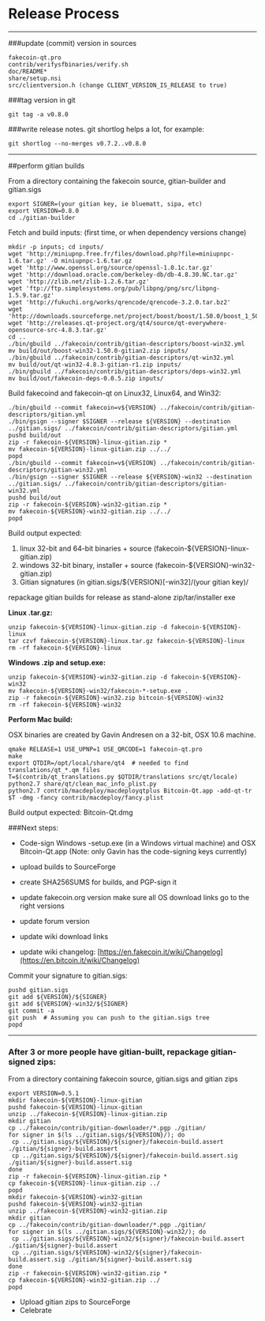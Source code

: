 Release Process
====================

* * *

###update (commit) version in sources


	fakecoin-qt.pro
	contrib/verifysfbinaries/verify.sh
	doc/README*
	share/setup.nsi
	src/clientversion.h (change CLIENT_VERSION_IS_RELEASE to true)

###tag version in git

	git tag -a v0.8.0

###write release notes. git shortlog helps a lot, for example:

	git shortlog --no-merges v0.7.2..v0.8.0

* * *

##perform gitian builds

 From a directory containing the fakecoin source, gitian-builder and gitian.sigs
  
	export SIGNER=(your gitian key, ie bluematt, sipa, etc)
	export VERSION=0.8.0
	cd ./gitian-builder

 Fetch and build inputs: (first time, or when dependency versions change)

	mkdir -p inputs; cd inputs/
	wget 'http://miniupnp.free.fr/files/download.php?file=miniupnpc-1.6.tar.gz' -O miniupnpc-1.6.tar.gz
	wget 'http://www.openssl.org/source/openssl-1.0.1c.tar.gz'
	wget 'http://download.oracle.com/berkeley-db/db-4.8.30.NC.tar.gz'
	wget 'http://zlib.net/zlib-1.2.6.tar.gz'
	wget 'ftp://ftp.simplesystems.org/pub/libpng/png/src/libpng-1.5.9.tar.gz'
	wget 'http://fukuchi.org/works/qrencode/qrencode-3.2.0.tar.bz2'
	wget 'http://downloads.sourceforge.net/project/boost/boost/1.50.0/boost_1_50_0.tar.bz2'
	wget 'http://releases.qt-project.org/qt4/source/qt-everywhere-opensource-src-4.8.3.tar.gz'
	cd ..
	./bin/gbuild ../fakecoin/contrib/gitian-descriptors/boost-win32.yml
	mv build/out/boost-win32-1.50.0-gitian2.zip inputs/
	./bin/gbuild ../fakecoin/contrib/gitian-descriptors/qt-win32.yml
	mv build/out/qt-win32-4.8.3-gitian-r1.zip inputs/
	./bin/gbuild ../fakecoin/contrib/gitian-descriptors/deps-win32.yml
	mv build/out/fakecoin-deps-0.0.5.zip inputs/

 Build fakecoind and fakecoin-qt on Linux32, Linux64, and Win32:
  
	./bin/gbuild --commit fakecoin=v${VERSION} ../fakecoin/contrib/gitian-descriptors/gitian.yml
	./bin/gsign --signer $SIGNER --release ${VERSION} --destination ../gitian.sigs/ ../fakecoin/contrib/gitian-descriptors/gitian.yml
	pushd build/out
	zip -r fakecoin-${VERSION}-linux-gitian.zip *
	mv fakecoin-${VERSION}-linux-gitian.zip ../../
	popd
	./bin/gbuild --commit fakecoin=v${VERSION} ../fakecoin/contrib/gitian-descriptors/gitian-win32.yml
	./bin/gsign --signer $SIGNER --release ${VERSION}-win32 --destination ../gitian.sigs/ ../fakecoin/contrib/gitian-descriptors/gitian-win32.yml
	pushd build/out
	zip -r fakecoin-${VERSION}-win32-gitian.zip *
	mv fakecoin-${VERSION}-win32-gitian.zip ../../
	popd

  Build output expected:

  1. linux 32-bit and 64-bit binaries + source (fakecoin-${VERSION}-linux-gitian.zip)
  2. windows 32-bit binary, installer + source (fakecoin-${VERSION}-win32-gitian.zip)
  3. Gitian signatures (in gitian.sigs/${VERSION}[-win32]/(your gitian key)/

repackage gitian builds for release as stand-alone zip/tar/installer exe

**Linux .tar.gz:**

	unzip fakecoin-${VERSION}-linux-gitian.zip -d fakecoin-${VERSION}-linux
	tar czvf fakecoin-${VERSION}-linux.tar.gz fakecoin-${VERSION}-linux
	rm -rf fakecoin-${VERSION}-linux

**Windows .zip and setup.exe:**

	unzip fakecoin-${VERSION}-win32-gitian.zip -d fakecoin-${VERSION}-win32
	mv fakecoin-${VERSION}-win32/fakecoin-*-setup.exe .
	zip -r fakecoin-${VERSION}-win32.zip bitcoin-${VERSION}-win32
	rm -rf fakecoin-${VERSION}-win32

**Perform Mac build:**

  OSX binaries are created by Gavin Andresen on a 32-bit, OSX 10.6 machine.

	qmake RELEASE=1 USE_UPNP=1 USE_QRCODE=1 fakecoin-qt.pro
	make
	export QTDIR=/opt/local/share/qt4  # needed to find translations/qt_*.qm files
	T=$(contrib/qt_translations.py $QTDIR/translations src/qt/locale)
	python2.7 share/qt/clean_mac_info_plist.py
	python2.7 contrib/macdeploy/macdeployqtplus Bitcoin-Qt.app -add-qt-tr $T -dmg -fancy contrib/macdeploy/fancy.plist

 Build output expected: Bitcoin-Qt.dmg

###Next steps:

* Code-sign Windows -setup.exe (in a Windows virtual machine) and
  OSX Bitcoin-Qt.app (Note: only Gavin has the code-signing keys currently)

* upload builds to SourceForge

* create SHA256SUMS for builds, and PGP-sign it

* update fakecoin.org version
  make sure all OS download links go to the right versions

* update forum version

* update wiki download links

* update wiki changelog: [https://en.fakecoin.it/wiki/Changelog](https://en.bitcoin.it/wiki/Changelog)

Commit your signature to gitian.sigs:

	pushd gitian.sigs
	git add ${VERSION}/${SIGNER}
	git add ${VERSION}-win32/${SIGNER}
	git commit -a
	git push  # Assuming you can push to the gitian.sigs tree
	popd

-------------------------------------------------------------------------

### After 3 or more people have gitian-built, repackage gitian-signed zips:

From a directory containing fakecoin source, gitian.sigs and gitian zips

	export VERSION=0.5.1
	mkdir fakecoin-${VERSION}-linux-gitian
	pushd fakecoin-${VERSION}-linux-gitian
	unzip ../fakecoin-${VERSION}-linux-gitian.zip
	mkdir gitian
	cp ../fakecoin/contrib/gitian-downloader/*.pgp ./gitian/
	for signer in $(ls ../gitian.sigs/${VERSION}/); do
	 cp ../gitian.sigs/${VERSION}/${signer}/fakecoin-build.assert ./gitian/${signer}-build.assert
	 cp ../gitian.sigs/${VERSION}/${signer}/fakecoin-build.assert.sig ./gitian/${signer}-build.assert.sig
	done
	zip -r fakecoin-${VERSION}-linux-gitian.zip *
	cp fakecoin-${VERSION}-linux-gitian.zip ../
	popd
	mkdir fakecoin-${VERSION}-win32-gitian
	pushd fakecoin-${VERSION}-win32-gitian
	unzip ../fakecoin-${VERSION}-win32-gitian.zip
	mkdir gitian
	cp ../fakecoin/contrib/gitian-downloader/*.pgp ./gitian/
	for signer in $(ls ../gitian.sigs/${VERSION}-win32/); do
	 cp ../gitian.sigs/${VERSION}-win32/${signer}/fakecoin-build.assert ./gitian/${signer}-build.assert
	 cp ../gitian.sigs/${VERSION}-win32/${signer}/fakecoin-build.assert.sig ./gitian/${signer}-build.assert.sig
	done
	zip -r fakecoin-${VERSION}-win32-gitian.zip *
	cp fakecoin-${VERSION}-win32-gitian.zip ../
	popd

- Upload gitian zips to SourceForge
- Celebrate 
